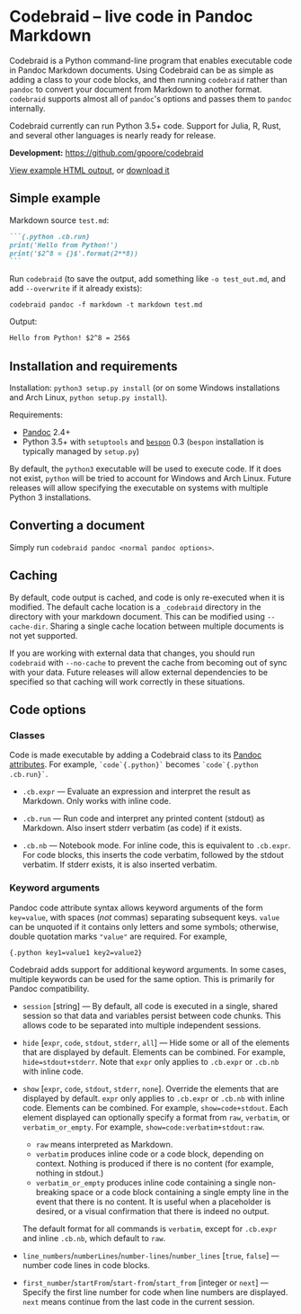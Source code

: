 # Codebraid – live code in Pandoc Markdown

Codebraid is a Python command-line program that enables executable code in
Pandoc Markdown documents.  Using Codebraid can be as simple as adding a class
to your code blocks, and then running `codebraid` rather than `pandoc` to
convert your document from Markdown to another format.  `codebraid` supports
almost all of `pandoc`'s options and passes them to `pandoc` internally.

Codebraid currently can run Python 3.5+ code.  Support for Julia, R, Rust, and
several other languages is nearly ready for release.

**Development:**  https://github.com/gpoore/codebraid

[View example HTML output](http://htmlpreview.github.com/?https://github.com/gpoore/codebraid/blob/master/examples/python.html), or [download it](https://github.com/gpoore/codebraid/blob/master/examples/python.html)


## Simple example

Markdown source `test.md`:

``````markdown
```{.python .cb.run}
print('Hello from Python!')
print('$2^8 = {}$'.format(2**8))
```
``````

Run `codebraid` (to save the output, add something like `-o test_out.md`, and
add `--overwrite` if it already exists):

```shell
codebraid pandoc -f markdown -t markdown test.md
```

Output:

```markdown
Hello from Python! $2^8 = 256$
```

## Installation and requirements

Installation:  `python3 setup.py install` (or on some Windows installations
and Arch Linux, `python setup.py install`).

Requirements:

  * [Pandoc](http://pandoc.org/) 2.4+
  * Python 3.5+ with `setuptools` and [`bespon`](https://bespon.org) 0.3
    (`bespon` installation is typically managed by `setup.py`)

By default, the `python3` executable will be used to execute code.  If it does
not exist, `python` will be tried to account for Windows and Arch Linux.
Future releases will allow specifying the executable on systems with multiple
Python 3 installations.


## Converting a document

Simply run `codebraid pandoc <normal pandoc options>`.


## Caching

By default, code output is cached, and code is only re-executed when it is
modified.  The default cache location is a `_codebraid` directory in the
directory with your markdown document.  This can be modified using
`--cache-dir`.  Sharing a single cache location between multiple documents is
not yet supported.

If you are working with external data that changes, you should run `codebraid`
with `--no-cache` to prevent the cache from becoming out of sync with your
data.  Future releases will allow external dependencies to be specified so
that caching will work correctly in these situations.


## Code options

### Classes

Code is made executable by adding a Codebraid class to its
[Pandoc attributes](http://pandoc.org/MANUAL.html#fenced-code-blocks).
For example, `` `code`{.python}` `` becomes
`` `code`{.python .cb.run}` ``.

* `.cb.expr` — Evaluate an expression and interpret the result as Markdown.
  Only works with inline code.

* `.cb.run` — Run code and interpret any printed content (stdout) as Markdown.
  Also insert stderr verbatim (as code) if it exists.

* `.cb.nb` — Notebook mode.  For inline code, this is equivalent to
  `.cb.expr`.  For code blocks, this inserts the code verbatim, followed by
  the stdout verbatim.  If stderr exists, it is also inserted verbatim.

### Keyword arguments

Pandoc code attribute syntax allows keyword arguments of the form `key=value`,
with spaces (*not* commas) separating subsequent keys.  `value` can be
unquoted if it contains only letters and some symbols; otherwise, double
quotation marks `"value"` are required.  For example,
```
{.python key1=value1 key2=value2}
```
Codebraid adds support for additional keyword arguments.  In some cases,
multiple keywords can be used for the same option.  This is primarily for
Pandoc compatibility.

* `session` [string] — By default, all code is executed in a single, shared
  session so that data and variables persist between code chunks.  This allows
  code to be separated into multiple independent sessions.

* `hide` [`expr`, `code`, `stdout`, `stderr`, `all`] — Hide some or all of the
  elements that are displayed by default.  Elements can be combined.  For
  example, `hide=stdout+stderr`.  Note that `expr` only applies to `.cb.expr`
  or `.cb.nb` with inline code.

* `show` [`expr`, `code`, `stdout`, `stderr`, `none`].  Override the elements
  that are displayed by default.  `expr` only applies to `.cb.expr` or
  `.cb.nb` with inline code.  Elements can be combined.  For example,
  `show=code+stdout`.  Each element displayed can optionally specify a format
  from `raw`, `verbatim`, or `verbatim_or_empty`.  For example,
  `show=code:verbatim+stdout:raw`.

    - `raw` means interpreted as Markdown.
    - `verbatim` produces inline code or a code block, depending on context.
      Nothing is produced if there is no content (for example, nothing in
      stdout.)
    - `verbatim_or_empty` produces inline code containing a single
      non-breaking space or a code block containing a single empty line in the
      event that there is no content.  It is useful when a placeholder is
      desired, or a visual confirmation that there is indeed no output.

  The default format for all commands is `verbatim`, except for `.cb.expr` and
  inline `.cb.nb`, which default to `raw`.

* `line_numbers`/`numberLines`/`number-lines`/`number_lines`
  [`true`, `false`] — number code lines in code blocks.

* `first_number`/`startFrom`/`start-from`/`start_from` [integer or `next`] —
  Specify the first line number for code when line numbers are displayed.
  `next` means continue from the last code in the current session.

